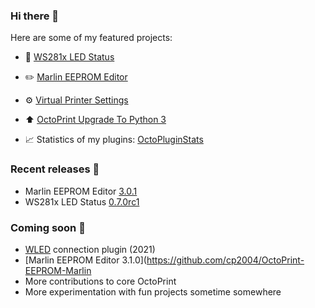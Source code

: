 ### Hi there 👋

Here are some of my featured projects:

* 🔦 [WS281x LED Status](https://github.com/cp2004/OctoPrint-WS281x_LED_Status)
* ✏️ [Marlin EEPROM Editor](https://github.com/cp2004/OctoPrint-EEPROM-Marlin)
* ⚙️ [Virtual Printer Settings](https://github.com/cp2004/OctoPrint-VirtualPrinterSettings)
* ⬆️ [OctoPrint Upgrade To Python 3](https://github.com/cp2004/Octoprint-Upgrade-To-Py3)

* 📈 Statistics of my plugins: [OctoPluginStats](https://cp2004.github.io/OctoPluginStats/)

### Recent releases 🔖
* Marlin EEPROM Editor [3.0.1](https://github.com/cp2004/OctoPrint-EEPROM-Marlin/releases/tag/3.0.1)
* WS281x LED Status [0.7.0rc1](https://github.com/cp2004/OctoPrint-WS281x_LED_Status/releases/tag/0.7.0rc1)

### Coming soon 👀
* [WLED](https://github.com/Aircoookie/WLED) connection plugin (2021)
* [Marlin EEPROM Editor 3.1.0](https://github.com/cp2004/OctoPrint-EEPROM-Marlin
* More contributions to core OctoPrint
* More experimentation with fun projects sometime somewhere
